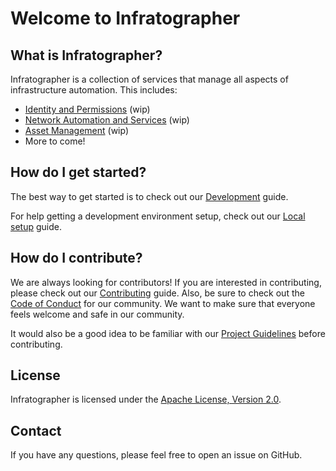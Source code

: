 # Welcome to Infratographer

## What is Infratographer?

Infratographer is a collection of services that manage all aspects of infrastructure automation. This includes:

* [Identity and Permissions] (wip)
* [Network Automation and Services] (wip)
* [Asset Management] (wip)
* More to come!

[Identity and Permissions]: docs/identity.md
[Network Automation and Services]: docs/network-automation-services.md
[Asset Management]: docs/asset.md

## How do I get started?

The best way to get started is to check out our [Development] guide.

For help getting a development environment setup, check out our [Local setup] guide.

[Development]: docs/development/guidlines.md.md
[Local setup]: docs/development/local-setup/index.md

## How do I contribute?

We are always looking for contributors! If you are interested in contributing, please check out our [Contributing] guide. Also, be sure to check out the [Code of Conduct] for our community. We want to make sure that everyone feels welcome and safe in our community.

It would also be a good idea to be familiar with our [Project Guidelines] before contributing.

[Contributing]: community/contributing.md
[Code of Conduct]: community/code-of-conduct.md
[Project Guidelines]: community/project-guidelines.md

## License

Infratographer is licensed under the [Apache License, Version 2.0](https://www.apache.org/licenses/LICENSE-2.0).

## Contact

If you have any questions, please feel free to open an issue on GitHub.
